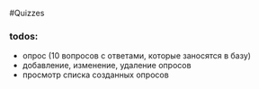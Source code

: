#Quizzes

### todos:

* опрос (10 вопросов с ответами, которые заносятся в базу)
* добавление, изменение, удаление опросов
* просмотр списка созданных опросов